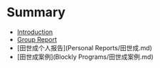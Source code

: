# Summary

* [Introduction](README.md)
* [Group Report](GroupReport.md)
* [田世成个人报告](Personal Reports/田世成.md)
* [田世成案例](Blockly Programs/田世成案例.md)
